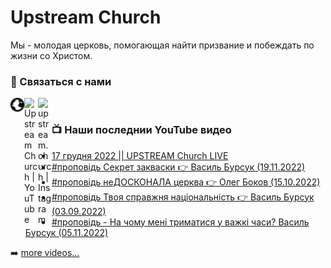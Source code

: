# Upstream Church

Мы - молодая церковь, помогающая найти призвание и побеждать по жизни со Христом.

### 👥 Связаться с нами

[<img align="left" alt="upstream.life" width="22px" src="https://raw.githubusercontent.com/iconic/open-iconic/master/svg/globe.svg" />][website]
[<img align="left" alt="UpstreamChurch | YouTube" width="22px" src="https://cdn.jsdelivr.net/npm/simple-icons@v3/icons/youtube.svg" />][youtube]
[<img align="left" alt="upstream.church | Instagram" width="22px" src="https://cdn.jsdelivr.net/npm/simple-icons@v3/icons/instagram.svg" />][instagram]

<br />

### 📺 Наши последнии YouTube видео
<!-- YOUTUBE:START -->
- [17  грудня 2022 || UPSTREAM Church LIVE](https://www.youtube.com/watch?v=Z31cUwC5hvs)
- [#проповідь Секрет закваски 👉 Василь Бурсук &lpar;19.11.2022&rpar;](https://www.youtube.com/watch?v=w21u12PLYKI)
- [#проповідь неДОСКОНАЛА церква 👉 Олег Боков &lpar;15.10.2022&rpar;](https://www.youtube.com/watch?v=uiJlkA2Edbk)
- [#проповідь Твоя справжня національність 👉 Василь Бурсук &lpar;03.09.2022&rpar;](https://www.youtube.com/watch?v=lbyUcGGQGH8)
- [#проповідь - На чому мені триматися у важкі часи? Василь Бурсук &lpar;05.11.2022&rpar;](https://www.youtube.com/watch?v=FNljGdRhT38)
<!-- YOUTUBE:END -->

➡️ [more videos...](https://youtube.com/UpstreamChurch)

[website]: https://upstream.life/
[youtube]: https://youtube.com/UpstreamChurch
[instagram]: https://www.instagram.com/upstream.church
